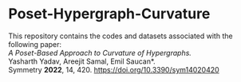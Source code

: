 # Poset-Hypergraph-Curvature
 
This repository contains the codes and datasets associated with the following paper:<br>
<i>A Poset-Based Approach to Curvature of Hypergraphs.</i><br>
Yasharth Yadav, Areejit Samal, Emil Saucan*.<br>
Symmetry **2022**, 14, 420. https://doi.org/10.3390/sym14020420<br>
